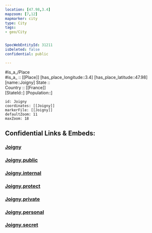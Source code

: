 ```yaml
---
location: [47.98,3.4] 
mapzoom: [7,12] 
mapmarker: city 
type: City
tags:
- geo/City


SpocWebEntityId: 31211
isDeleted: false
confidential: public

---
```

#is_a_/Place  
#is_a_ :: [[Place]] 
[has_place_longitude::3.4] 
[has_place_latitude::47.98] 
[name::Joigny] 
State ::  
Country :: [[France]]  
[StateId::] 
[Population::] 



```leaflet
id: Joigny
coordinates: [[Joigny]] 
markerFile: [[Joigny]] 
defaultZoom: 11 
maxZoom: 18
```


## Confidential Links & Embeds: 

### [Joigny](/_Standards/Earth/Continent/Europe/Europe~West/France/regions~France/Bourgogne-Franche-Comté/departments~Bourgogne-Franche-Comté/Yonne/communes~Yonne/Auxerre/cities~Auxerre/Joigny.md) 

### [Joigny.public](/_public/Earth/Continent/Europe/Europe~West/France/regions~France/Bourgogne-Franche-Comté/departments~Bourgogne-Franche-Comté/Yonne/communes~Yonne/Auxerre/cities~Auxerre/Joigny.public.md) 

### [Joigny.internal](/_internal/Earth/Continent/Europe/Europe~West/France/regions~France/Bourgogne-Franche-Comté/departments~Bourgogne-Franche-Comté/Yonne/communes~Yonne/Auxerre/cities~Auxerre/Joigny.internal.md) 

### [Joigny.protect](/_protect/Earth/Continent/Europe/Europe~West/France/regions~France/Bourgogne-Franche-Comté/departments~Bourgogne-Franche-Comté/Yonne/communes~Yonne/Auxerre/cities~Auxerre/Joigny.protect.md) 

### [Joigny.private](/_private/Earth/Continent/Europe/Europe~West/France/regions~France/Bourgogne-Franche-Comté/departments~Bourgogne-Franche-Comté/Yonne/communes~Yonne/Auxerre/cities~Auxerre/Joigny.private.md) 

### [Joigny.personal](/_personal/Earth/Continent/Europe/Europe~West/France/regions~France/Bourgogne-Franche-Comté/departments~Bourgogne-Franche-Comté/Yonne/communes~Yonne/Auxerre/cities~Auxerre/Joigny.personal.md) 

### [Joigny.secret](/_secret/Earth/Continent/Europe/Europe~West/France/regions~France/Bourgogne-Franche-Comté/departments~Bourgogne-Franche-Comté/Yonne/communes~Yonne/Auxerre/cities~Auxerre/Joigny.secret.md)


